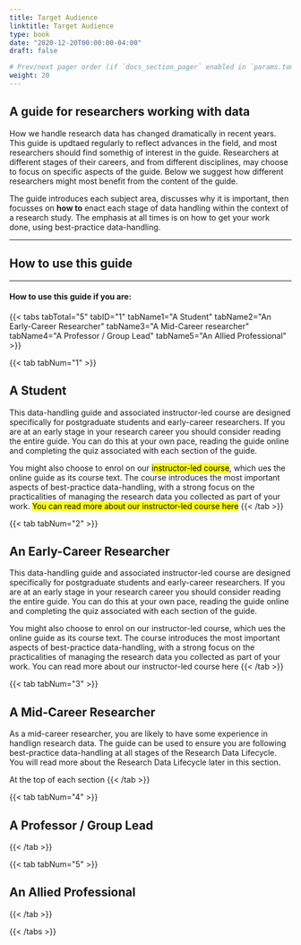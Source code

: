 ```yaml
---
title: Target Audience
linktitle: Target Audience
type: book
date: "2020-12-20T00:00:00-04:00"
draft: false

# Prev/next pager order (if `docs_section_pager` enabled in `params.toml`)
weight: 20
---
```


## A guide for researchers working with data  
How we handle research data has changed dramatically in recent years. This guide is updtaed regularly to reflect advances in the field, and most researchers should find somethig of interest in the guide. Researchers at different stages of their careers, and from different disciplines, may choose to focus on specific aspects of the guide. Below we suggest how different researchers might most benefit from the content of the guide.

The guide introduces each subject area, discusses why it is important, then focusses on **how to** enact each stage of data handling within the context of a research study. The emphasis at all times is on how to get your work done, using best-practice data-handling.

----
## How to use this guide
----
#### How to use this guide if you are:

{{< tabs tabTotal="5" tabID="1" tabName1="A Student" tabName2="An Early-Career Researcher" tabName3="A Mid-Career researcher"  tabName4="A Professor / Group Lead"  tabName5="An Allied Professional" >}}

{{< tab tabNum="1" >}}
## A Student
This data-handling guide and associated instructor-led course are designed specifically for postgraduate students and early-career researchers. If you are at an early stage in your research career you should consider reading the entire guide. You can do this at your own pace, reading the guide online and completing the quiz associated with each section of the guide. 

You might also choose to enrol on our <mark>instructor-led course</mark>, which ues the online guide as its course text. The course introduces the most important aspects of best-practice data-handling, with a strong focus on the practicalities of managing the research data you collected as part of your work. <mark>You can read more about our instructor-led course here</mark>
{{< /tab >}}

{{< tab tabNum="2" >}}
## An Early-Career Researcher
This data-handling guide and associated instructor-led course are designed specifically for postgraduate students and early-career researchers. If you are at an early stage in your research career you should consider reading the entire guide. You can do this at your own pace, reading the guide online and completing the quiz associated with each section of the guide.

You might also choose to enrol on our instructor-led course, which ues the online guide as its course text. The course introduces the most important aspects of best-practice data-handling, with a strong focus on the practicalities of managing the research data you collected as part of your work. You can read more about our instructor-led course here
{{< /tab >}}

{{< tab tabNum="3" >}}
## A Mid-Career Researcher
As a mid-career researcher, you are likely to have some experience in handlign research data. The guide can be used to ensure you are following best-practice data-handling at all stages of the Research Data Lifecycle. You will read more about the Research Data Lifecycle later in this section.

At the top of each section 
{{< /tab >}}

{{< tab tabNum="4" >}}
## A Professor / Group Lead
{{< /tab >}}

{{< tab tabNum="5" >}}
## An Allied Professional
{{< /tab >}}

{{< /tabs >}}
